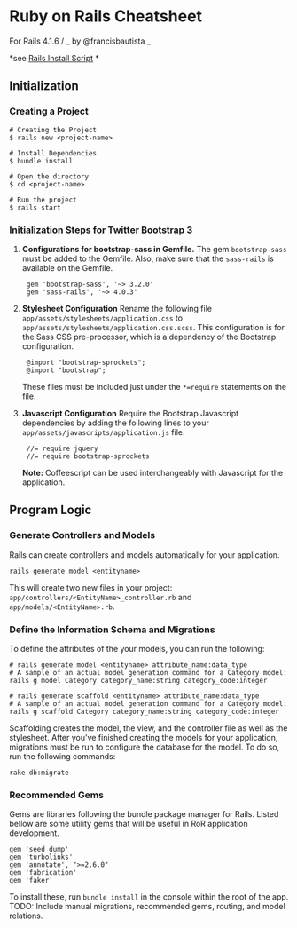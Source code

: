 # Ruby on Rails Cheatsheet
For Rails 4.1.6 /
_ by @francisbautista _

*see [Rails Install Script](https://github.com/francisbautista/ror_install_script)
*
## Initialization

### Creating a Project

    # Creating the Project
    $ rails new <project-name>

    # Install Dependencies
    $ bundle install

    # Open the directory
    $ cd <project-name>

    # Run the project
    $ rails start

### Initialization Steps for Twitter Bootstrap 3
1. **Configurations for bootstrap-sass in Gemfile.** The gem `bootstrap-sass` must be added to the Gemfile. Also, make sure that the `sass-rails` is available on the Gemfile.

        gem 'bootstrap-sass', '~> 3.2.0'
        gem 'sass-rails', '~> 4.0.3'


2. **Stylesheet Configuration** Rename the following file `app/assets/stylesheets/application.css` to `app/assets/stylesheets/application.css.scss`. This configuration is for the Sass CSS pre-processor, which is a dependency of the Bootstrap configuration.

        @import "bootstrap-sprockets";
        @import "bootstrap";

    These files must be included just under the `*=require` statements on the file.

3. **Javascript Configuration** Require the Bootstrap Javascript dependencies by adding the following lines to your `app/assets/javascripts/application.js` file.

        //= require jquery
        //= require bootstrap-sprockets

    **Note:** Coffeescript can be used interchangeably with Javascript for the application.


## Program Logic

### Generate Controllers and Models
Rails can create controllers and models automatically for your application.

    rails generate model <entityname>

This will create two new files in your project: `app/controllers/<EntityName>_controller.rb` and `app/models/<EntityName>.rb`.

### Define the Information Schema and Migrations
To define the attributes of the your models, you can run the following:

    # rails generate model <entityname> attribute_name:data_type
    # A sample of an actual model generation command for a Category model:
    rails g model Category category_name:string category_code:integer

    # rails generate scaffold <entityname> attribute_name:data_type
    # A sample of an actual model generation command for a Category model:
    rails g scaffold Category category_name:string category_code:integer

Scaffolding creates the model, the view, and the controller file as well as the stylesheet.
After you've finished creating the models for your application, migrations must be run to configure the database for the model. To do so, run the following commands:

    rake db:migrate


### Recommended Gems

Gems are libraries following the bundle package manager for Rails. Listed bellow are some utility gems that will be useful in RoR application development.

    gem 'seed_dump'
    gem 'turbolinks'
    gem 'annotate', ">=2.6.0"
    gem 'fabrication'
    gem 'faker'


To install these, run `bundle install` in the console within the root of the app.
TODO: Include manual migrations, recommended gems, routing, and model relations.
